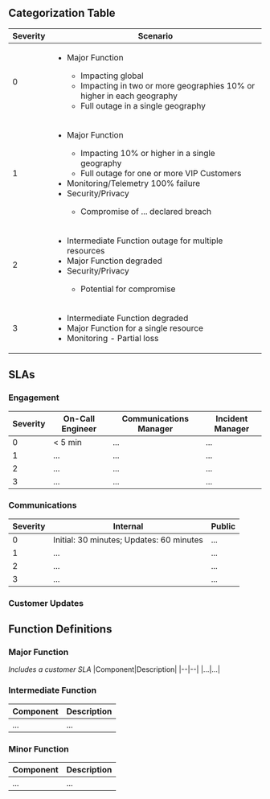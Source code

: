 
## Categorization Table 

<table>
    <thead>
        <tr>
            <th>Severity</th>
            <th>Scenario</th>
        </tr>
    <thead>
    <tbody>
        <tr>
            <td>0</td>
            <td>
                <ul>
                    <li>Major Function</li>
                    <ul>
                        <li>Impacting global</li>
                        <li>Impacting in two or more geographies 10% or higher in each geography</li>
                        <li>Full outage in a single geography</li>
                    </ul>
                </ul>
            </td>
        </tr>
        <tr>
            <td>1</td>
            <td>
                <ul>
                    <li>Major Function</li>
                    <ul>
                        <li>Impacting 10% or higher in a single geography</li>
                        <li>Full outage for one or more VIP Customers</li>
                    </ul>
                    <li>Monitoring/Telemetry 100% failure</li>
                    <li>Security/Privacy</li>
                    <ul>
                        <li>Compromise of ... declared breach</li>
                    </ul>
                </ul>
            </td>
        </tr>
        <tr>
            <td>2</td>
            <td>
                <ul>
                    <li>Intermediate Function outage for multiple resources</li>
                    <li>Major Function degraded</li>
                    <li>Security/Privacy</li>
                    <ul>
                        <li>Potential for compromise</li>
                    </ul>
                </ul>
            </td>
        </tr>
        <tr>
            <td>3</td>
            <td>
                <ul>
                    <li>Intermediate Function degraded</li>
                    <li>Major Function for a single resource</li>
                    <li>Monitoring - Partial loss</li>
                </ul>
            </td>
        </tr>
    </tbody>
</table>


## SLAs

### Engagement
|Severity|On-Call Engineer|Communications Manager|Incident Manager|
|--|--|--|--|
|0|< 5 min|...|...|
|1|...|...|...|
|2|...|...|...|
|3|...|...|...|

### Communications

|Severity|Internal|Public|
|--|--|--|
|0| Initial: 30 minutes; Updates: 60 minutes|...|
|1|...|...|
|2|...|...|
|3|...|...|

### Customer Updates

## Function Definitions
### Major Function
*Includes a customer SLA*
|Component|Description|
|--|--|
|...|...|

### Intermediate Function
|Component|Description|
|--|--|
|...|...|

### Minor Function
|Component|Description|
|--|--|
|...|...|

